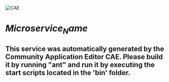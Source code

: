 ![CAE](https://github.com/$Organization_Name$/$Repository_Name$/blob/master/img/logo.png)  

$Microservice_Name$
===================


This service was automatically generated by the Community Application Editor CAE. Please build it by running "ant" and run it by executing the start scripts located in the 'bin' folder.
---------------
